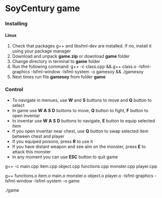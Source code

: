 # SoyCentury game #

### Installing ###

#### Linux ####

1. Check that packages g++ and libsfml-dev are installed. If no, install it using your package manager
2. Download and unpack **game.zip** or download **game** folder
3. Change directory in terminal to **game** folder
4. Run the following command: g++ -c class.cpp && g++ class.o -lsfml-graphics -lsfml-window -lsfml-system -o gamesoy && ./gamesoy
5. Next times run file **gamesoy** from folder **game**



### Control ###

* To navigate in menues, use **W** and **S** buttons to move and **Q** button to select
* In game use **W** **A** **S** **D** buttons to move, **Q** button to fight, **F** button to open inventar
* In inventar use **W** **A** **S** **D** buttons to navigate, **E** button to equip selected item
* If you open inventar near chest, use **Q** button to swap selected item between chest and player
* If you equiped poisons, press **R** to use it
* If you have distant weapon and see aim on the monster, press **E** to attack this monster
* In any moment you can use **ESC** button to quit game


g++ -c main.cpp item.cpp object.cpp functions.cpp monster.cpp player.cpp 

g++ functions.o item.o main.o monster.o object.o player.o -lsfml-graphics -lsfml-window -lsfml-system -o game

./game
